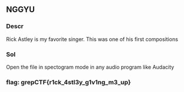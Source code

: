 ## NGGYU

### Descr
Rick Astley is my favorite singer. This was one of his first compositions

### Sol
Open the file in spectogram mode in any audio program like Audacity

### flag: grepCTF{r1ck_4stl3y_g1v1ng_m3_up}
